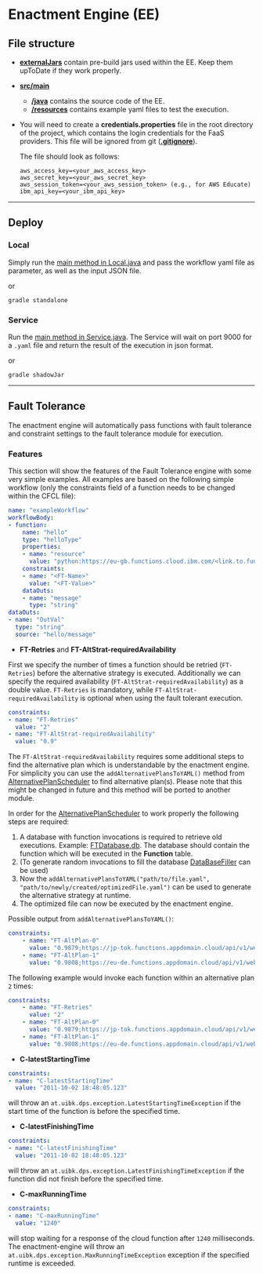 # Enactment Engine (EE)

## File structure

- **[externalJars](externalJars)** contain pre-build jars used within the EE. Keep them upToDate if they work properly.
- **[src/main](src/main)** 
    - **[/java](src/main/java)** contains the source code of the EE.
    - **[/resources](src/main/resources)** contains example yaml files to test the execution.
- You will need to create a **credentials.properties** file in the root directory of the project, which contains the login credentials for the FaaS providers. This file will be ignored from git (**[.gitignore](.gitignore)**).

    The file should look as follows:
    ````
    aws_access_key=<your_aws_access_key>
    aws_secret_key=<your_aws_secret_key>
    aws_session_token=<your_aws_session_token> (e.g., for AWS Educate)
    ibm_api_key=<your_ibm_api_key>
    ````
    
---------------
    
## Deploy

### Local
<!--- Configure the line mainClassName = 'at.enactmentengine.serverless.main.Local' instead of mainClassName = 'at.enactmentengine.serverless.main.Service' to build a jar for local execution. --->

Simply run the [main method in Local.java](src/main/java/at/enactmentengine/serverless/main/Local.java) and pass the workflow yaml file as parameter, as well as the input JSON file. 
 
or 
 
````
gradle standalone
````


### Service
Run the [main method in Service.java](src/main/java/at/enactmentengine/serverless/main/Service.java). The Service will wait on port 9000 for a `.yaml` file and return the result of the execution in json format.

or

````
gradle shadowJar       
````
<!---
### Docker
````
gradle updateDocker         // to start the service in a docker container with a gradle task.
````

Alternatively, follow [/docker/README.md](docker/README.md) to run the container without gradle. --->
<!---
NOT SUPPORTED RIGHT NOW:

### AWS
1. Create an AWS Lambda function representing the EE (Upload the .jar)
   ````
   Runtime: Java8
   Handler: at.enactmentengine.serverless.main.LambdaHandler::handleRequest
   ````
2. Invoke the function with a specific input file:
    ````
    {
      "filename": "<your_workflow.yaml>",
      "language": "yaml"
    }
    ````
    or
    ````
    {
      "workflow": "<your_workflow_json_string>",
      "language": "json"
    }
    ````
    Use tools like https://www.json2yaml.com/ to convert from yaml to json and https://www.freeformatter.com/json-escape.html to escape characters.
    
### IBM
1. Create an IBM action representing the EE
    ````
    wsk action create EnactmentEngine <exported_ee.jar> --main at.enactmentengine.serverless.main.OpenWhiskHandler#main
    ````
2. Invoke the action with a specific input file:
    Input:
    ````
    wsk action invoke --result EnactmentEngine --param filename <your_workflow.yaml>
    ````
    or
    ````
    {
      "filename": "<your_workflow.yaml>",
      "language": "yaml"
    }
    ````
    or
    ````
    {
      "workflow": "<your_workflow_json_string>",
      "language": "json"
    }
    ````
    Use tools like https://www.json2yaml.com/ to convert from yaml to json and https://www.freeformatter.com/json-escape.html to escape characters.
--->

---------------

## Fault Tolerance

The enactment engine will automatically pass functions with fault tolerance and constraint settings to the fault tolerance module for execution.

### Features

This section will show the features of the Fault Tolerance engine with some very simple examples. All examples are based on the following simple workflow (only the constraints field of a function needs to be changed within the CFCL file):
````yaml
name: "exampleWorkflow"
workflowBody:
- function:
    name: "hello"
    type: "helloType"
    properties:
    - name: "resource"
      value: "python:https://eu-gb.functions.cloud.ibm.com/<link.to.function>/hello.json"
    constraints:
    - name: "<FT-Name>"
      value: "<FT-Value>"
    dataOuts:
    - name: "message"
      type: "string"
dataOuts:
- name: "OutVal"
  type: "string"
  source: "hello/message"
````

- **FT-Retries** and **FT-AltStrat-requiredAvailability**

First we specify the number of times a function should be retried (`FT-Retries`) before the alternative strategy is executed. Additionally we can specify the required availability (`FT-AltStrat-requiredAvailability`) as a double value. `FT-Retries` is mandatory, while `FT-AltStrat-requiredAvailability` is optional when using the fault tolerant execution. 

````yaml
constraints:
- name: "FT-Retries"
  value: "2"
- name: "FT-AltStrat-requiredAvailability"
  value: "0.9"
````

The `FT-AltStrat-requiredAvailability` requires some additional steps to find the alternative plan which is understandable by the enactment engine. For simplicity you can use the `addAlternativePlansToYAML()` method from [AlternativePlanScheduler](src/main/java/at/enactmentengine/serverless/scheduler/AlternativePlanScheduler.java) to find alternative plan(s). Please note that this might be changed in future and this method will be ported to another module. 

In order for the [AlternativePlanScheduler](src/main/java/at/enactmentengine/serverless/scheduler/AlternativePlanScheduler.java) to work properly the following steps are required:

1. A database with function invocations is required to retrieve old executions. Example: [FTDatabase.db](Database/FTDatabase.db). The database should contain the function which will be executed in the **Function** table.
2. (To generate random invocations to fill the database [DataBaseFiller](src/main/java/at/enactmentengine/serverless/main/DataBaseFiller.java) can be used) 
3. Now the `addAlternativePlansToYAML("path/to/file.yaml", "path/to/newly/created/optimizedFile.yaml")` can be used to generate the alternative strategy at runtime.
4. The optimized file can now be executed by the enactment engine.

Possible output from `addAlternativePlansToYAML()`:
````yaml
constraints:
    - name: "FT-AltPlan-0"
      value: "0.9879;https://jp-tok.functions.appdomain.cloud/api/v1/web/<link.to.function>/hello.json;https://eu-gb.functions.cloud.ibm.com/api/v1/web/<link.to.function>/hello.json;"
    - name: "FT-AltPlan-1"
      value: "0.9808;https://eu-de.functions.appdomain.cloud/api/v1/web/<link.to.function>/hello.json;https://us-south.functions.appdomain.cloud/api/v1/web/<link.to.function>/hello.json;"
````

The following example would invoke each function within an alternative plan `2` times:
````yaml
constraints:
    - name: "FT-Retries"
      value: "2"
    - name: "FT-AltPlan-0"
      value: "0.9879;https://jp-tok.functions.appdomain.cloud/api/v1/web/<link.to.function>/hello.json;https://eu-gb.functions.cloud.ibm.com/api/v1/web/<link.to.function>/hello.json;"
    - name: "FT-AltPlan-1"
      value: "0.9808;https://eu-de.functions.appdomain.cloud/api/v1/web/<link.to.function>/hello.json;https://us-south.functions.appdomain.cloud/api/v1/web/<link.to.function>/hello.json;"
````

- **C-latestStartingTime**

````yaml
constraints:
- name: "C-latestStartingTime"
  value: "2011-10-02 18:48:05.123"
````

will throw an `at.uibk.dps.exception.LatestStartingTimeException` if the start time of the function is before the specified time. 

- **C-latestFinishingTime**

````yaml
constraints:
- name: "C-latestFinishingTime"
  value: "2011-10-02 18:48:05.123"
````

will throw an `at.uibk.dps.exception.LatestFinishingTimeException` if the function did not finish before the specified time.

- **C-maxRunningTime**

````yaml
constraints:
- name: "C-maxRunningTime"
  value: "1240"
````

will stop waiting for a response of the cloud function after `1240` milliseconds. The enactment-engine will throw an `at.uibk.dps.exception.MaxRunningTimeException` exception if the specified runtime is exceeded.



  
